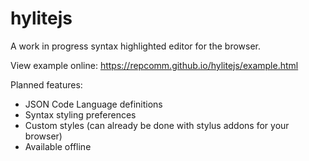 # hylitejs
A work in progress syntax highlighted editor for the browser.

View example online: https://repcomm.github.io/hylitejs/example.html

Planned features:
- JSON Code Language definitions
- Syntax styling preferences
- Custom styles (can already be done with stylus addons for your browser)
- Available offline